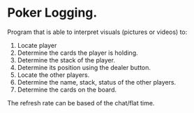 # Poker Logging.
Program that is able to interpret visuals (pictures or videos) to:
1. Locate player
2. Determine the cards the player is holding.
3. Determine the stack of the player.
4. Determine its position using the dealer button.
5. Locate the other players.
6. Determine the name, stack, status of the other players.
7. Determine the cards on the board.

The refresh rate can be based of the chat/flat time.